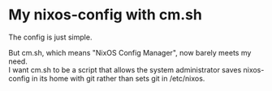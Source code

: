 # My nixos-config with cm.sh
The config is just simple.

But cm.sh, which means "NixOS Config Manager", now barely meets my need.  
I want cm.sh to be a script that allows the system administrator saves nixos-config in its home with git rather than sets git in /etc/nixos.
